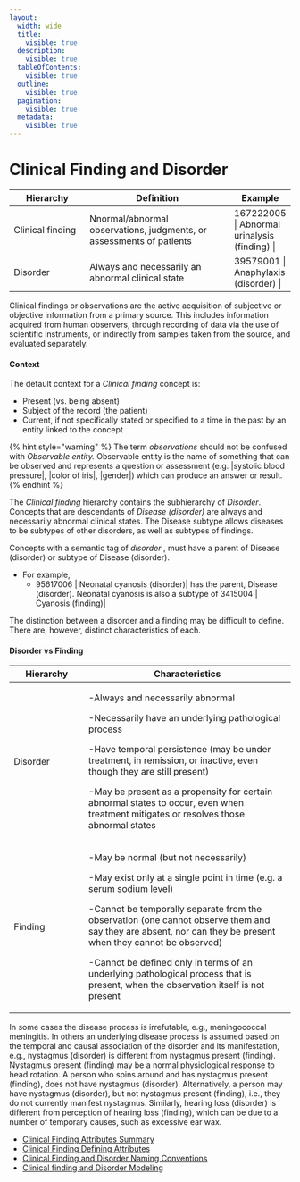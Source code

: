 ```yaml
---
layout:
  width: wide
  title:
    visible: true
  description:
    visible: true
  tableOfContents:
    visible: true
  outline:
    visible: true
  pagination:
    visible: true
  metadata:
    visible: true
---
```


# Clinical Finding and Disorder

<table><thead><tr><th width="132.0546875">Hierarchy</th><th width="271.7578125">Definition</th><th>Example</th></tr></thead><tbody><tr><td>Clinical finding</td><td>Nnormal/abnormal observations, judgments, or assessments of patients </td><td>167222005 | Abnormal urinalysis (finding) | </td></tr><tr><td>Disorder</td><td>Always and necessarily an abnormal clinical state</td><td>39579001 | Anaphylaxis (disorder) |</td></tr></tbody></table>

Clinical findings or observations are the active acquisition of subjective or objective information from a primary source. This includes information acquired from human observers, through recording of data via the use of scientific instruments, or indirectly from samples taken from the source, and evaluated separately.

#### Context

The default context for a _Clinical finding_ concept is:

* Present (vs. being absent)
* Subject of the record (the patient)
* Current, if not specifically stated or specified to a time in the past by an entity linked to the concept

{% hint style="warning" %}
The term _observations_ should not be confused with _Observable entity._ Observable entity is the name of something that can be observed and represents a question or assessment (e.g. |systolic blood pressure|, |color of iris|, |gender|) which can produce an answer or result.
{% endhint %}

The _Clinical finding_ hierarchy contains the subhierarchy of _Disorder_. Concepts that are descendants of _Disease (disorder)_ are always and necessarily abnormal clinical states. The Disease subtype allows diseases to be subtypes of other disorders, as well as subtypes of findings.

Concepts with a semantic tag of _disorder_ , must have a parent of Disease (disorder) or subtype of Disease (disorder).

* For example,
  * 95617006 | Neonatal cyanosis (disorder)| has the parent, Disease (disorder). Neonatal cyanosis is also a subtype of 3415004 | Cyanosis (finding)|

The distinction between a disorder and a finding may be difficult to define. There are, however, distinct characteristics of each.

#### Disorder vs Finding

<table><thead><tr><th width="117.6953125">Hierarchy</th><th>Characteristics</th></tr></thead><tbody><tr><td>Disorder</td><td><p>-Always and necessarily abnormal </p><p>-Necessarily have an underlying pathological process </p><p>-Have temporal persistence (may be under treatment, in remission, or inactive, even though they are still present) </p><p>-May be present as a propensity for certain abnormal states to occur, even when treatment mitigates or resolves those abnormal states</p></td></tr><tr><td>Finding</td><td><p>-May be normal (but not necessarily) </p><p>-May exist only at a single point in time (e.g. a serum sodium level) </p><p>-Cannot be temporally separate from the observation (one cannot observe them and say they are absent, nor can they be present when they cannot be observed) </p><p>-Cannot be defined only in terms of an underlying pathological process that is present, when the observation itself is not present</p></td></tr></tbody></table>

In some cases the disease process is irrefutable, e.g., meningococcal meningitis. In others an underlying disease process is assumed based on the temporal and causal association of the disorder and its manifestation, e.g., nystagmus (disorder) is different from nystagmus present (finding). Nystagmus present (finding) may be a normal physiological response to head rotation. A person who spins around and has nystagmus present (finding), does not have nystagmus (disorder). Alternatively, a person may have nystagmus (disorder), but not nystagmus present (finding), i.e., they do not currently manifest nystagmus. Similarly, hearing loss (disorder) is different from perception of hearing loss (finding), which can be due to a number of temporary causes, such as excessive ear wax.

* [Clinical Finding Attributes Summary](clinical-finding-attributes-summary.md)
* [Clinical Finding Defining Attributes](clinical-finding-defining-attributes.md)
* [Clinical Finding and Disorder Naming Conventions](index/)
* [Clinical finding and Disorder Modeling](clinical-finding-and-disorder-modeling/)
